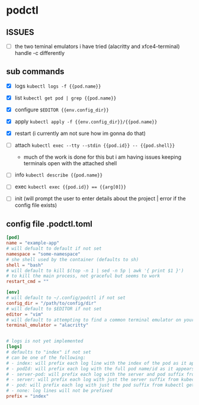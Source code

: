 # podctl

## ISSUES
- [ ] the two teminal emulators i have tried (alacritty and xfce4-terminal) handle -c differently

## sub commands
- [x] logs `kubectl logs -f {{pod.name}}`
- [x] list `kubectl get pod | grep {{pod.name}}`
- [x] configure `$EDITOR {{env.config_dir}}`
- [x] apply `kubectl apply -f {{env.config_dir}}/{{pod.name}}`
- [x] restart  (i currently am not sure how im gonna do that)
- [ ] attach `kubectl exec --tty --stdin {{pod.id}} -- {{pod.shell}}`
    - much of the work is done for this but i am having issues keeping terminals open with the attached shell
- [ ] info `kubectl describe {{pod.name}}`
- [ ] exec `kubectl exec {{pod.id}} == {{arg[0]}}`
- [ ] init (will prompt the user to enter details about the project | error if the config file exists)


## config file .podctl.toml
```toml
[pod]
name = "example-app"
# will defualt to default if not set
namespace = "some-namespace"
# she shell used by the container (defaults to sh)
shell = "bash"
# will default to kill $(top -n 1 | sed -n 5p | awk '{ print $1 }')
# to kill the main process, not graceful but seems to work
restart_cmd = ""

[env]
# will default to ~/.config/podctl if not set
config_dir = "/path/to/config/dir"
# will default to $EDITOR if not set
editor = "vim"
# will default to attempting to find a common terminal emulator on your system
terminal_emulator = "alacritty"


# logs is not yet implemented
[logs]
# defaults to "index" if not set
# can be one of the following:
# - index: will prefix each log line with the index of the pod as it appears in the kubectl get pod list
# - podId: will prefix each log with the full pod name/id as it appears int he kubectl get pod list
# - server-pod: will prefix each log with the server and pod suffix from kubectl get pod
# - server: will prefix each log with just the server suffix from kubectl get pod
# - pod: will prefix each log with just the pod suffix from kubectl get pod
# - none: log lines will not be prefixed
prefix = "index"
```
